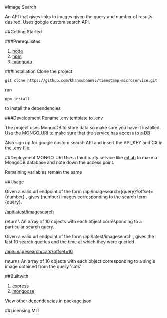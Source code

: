 #Image Search

An API that gives links to images given the query and number of results desired. Uses google custom search API. 

##Getting Started

###Prerequisites

1. [node](https://nodejs.org/en/)
2. [npm](https://www.npmjs.com)
3. [mongodb](https://www.mongodb.com/)

###Installation
Clone the project

```git
git clone https://github.com/khansubhan95/timestamp-microservice.git
```

run

```
npm install
```

to install the dependencies

###Development
Rename .env.template to .env

The project uses MongoDB to store data so make sure you have it installed. Use the MONGO_URI to make sure that the service has access to a DB

Also sign up for google custom search API and insert the API_KEY and CX in the .env file.

##Deployment
MONGO_URI Use a third party service like [mLab](https://mlab.com) to make a MongoDB database and note down the access point.

Remaining variables remain the same

##Usage

Given a valid url endpoint of the form /api/imagesearch/{query}?offset={number} , gives {number} images corresponding to the search term {query}.

[/api/latest/imagesearch](https://sleepy-savannah-14048.herokuapp.com/api/latest/imagesearch)

returns
An array of 10 objects with each object corresponding to a particular search query.

Given a valid url endpoint of the form /api/latest/imagesearch , gives the last 10 search queries and the time at which they were queried

[/api/imagesearch/cats?offset=10](https://sleepy-savannah-14048.herokuapp.com/api/imagesearch/cats?offset=10)

returns
An array of 10 objects with each object corresponding to a single image obtained from the query 'cats'

##Builtwith
1. [express](https://expressjs.com/)   
2. [mongoose](http://mongoosejs.com/)

View other dependencies in package.json

##Licensing
MIT
